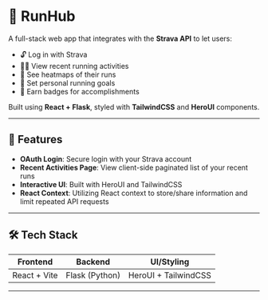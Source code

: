 # 🏃 RunHub

A full-stack web app that integrates with the **Strava API** to let users:

- 🔓 Log in with Strava
- 🏃‍♂️ View recent running activities
- 📍 See heatmaps of their runs
- 🎯 Set personal running goals
- 🏅 Earn badges for accomplishments

Built using **React + Flask**, styled with **TailwindCSS** and **HeroUI** components.

---

## 🚀 Features

- **OAuth Login**: Secure login with your Strava account
- **Recent Activities Page**: View client-side paginated list of your recent runs
- **Interactive UI**: Built with HeroUI and TailwindCSS
- **React Context**: Utilizing React context to store/share information and limit repeated API requests

---

## 🛠️ Tech Stack

| Frontend        | Backend         | UI/Styling     |
|----------------|----------------|----------------|
| React + Vite   | Flask (Python)  | HeroUI + TailwindCSS     |

---


